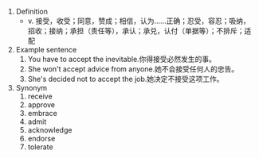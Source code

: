 1. Definition
	- v. 接受，收受；同意，赞成；相信，认为……正确；忍受，容忍；吸纳，招收；接纳；承担（责任等），承认；承兑，认付（单据等）；不排斥；适配
2. Example sentence
	1. You have to accept the inevitable.你得接受必然发生的事。
	2. She won't accept advice from anyone.她不会接受任何人的忠告。
	3. She's decided not to accept the job.她决定不接受这项工作。
3. Synonym
	1. receive
	2. approve
	3. embrace
	4. admit
	5. acknowledge
	6. endorse
	7. tolerate